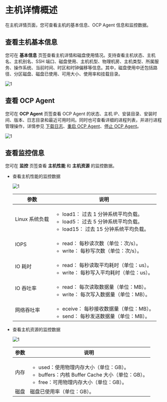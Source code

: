 # 主机详情概述

在主机详情页面，您可查看主机的基本信息、OCP Agent 信息和监控数据。

## 查看主机基本信息

您可在 **基本信息** 页签查看主机详情和磁盘使用情况。支持查看主机状态、主机名、主机别名、SSH 端口、磁盘使用、主机机型、物理机房、主机类型、所属服务、操作系统、当前时间、时区和时钟偏移等信息。其中，磁盘使用中还包括路径、分区磁盘、磁盘已使用、可用大小、使用率和挂载目录。

![1](https://help-static-aliyun-doc.aliyuncs.com/assets/img/zh-CN/5661460261/p265842.png)

## 查看 OCP Agent

您可在 **OCP Agent** 页签查看 OCP Agent 的状态、主机 IP、安装目录、安装时间、版本、日志目录和最近可用时间。同时也可查看详细的进程列表，并进行进程管理操作，详情参见 [下载日志](../../400.manage-clusters/300.basic-operations/1500.download-log.md)、[重启 OCP Agent](../../600.management-host/400.restart-the-ocp-agent.md)、[停止 OCP Agent](../../600.management-host/500.stop-the-ocp-agent.md)。

![1](https://help-static-aliyun-doc.aliyuncs.com/assets/img/zh-CN/5661460261/p265855.png)

## 查看监控信息

您可在 **监控** 页签查看 **主机性能** 和 **主机资源** 的监控数据。

* 查看主机性能的监控数据

  ![1](https://help-static-aliyun-doc.aliyuncs.com/assets/img/zh-CN/5661460261/p265857.png)

  |     参数     |                                                说明                                                |
  |------------|--------------------------------------------------------------------------------------------------|
  | Linux 系统负载 | <ul><li>load1： 过去 1 分钟系统平均负载。 </li><li>load5： 过去 5 分钟系统平均负载。 </li><li>load15： 过去 15 分钟系统平均负载。</li></ul> |
  | IOPS       | <ul><li> read： 每秒读次数（单位：次/s）。 </li><li> write： 每秒写次数（单位：次/s）。  </li></ul>                                       |
  | IO 耗时      | <ul><li>read： 每秒读取平均耗时（单位：us）。</li><li> write： 每秒写入平均耗时（单位：us）。</li></ul>                                     |
  | IO 吞吐率     | <ul><li>read： 每次读取数据量（单位：MB）。</li><li> write： 每次写入数据量（单位：MB）。 </li></ul>                                      |
  | 网络吞吐率      |<ul><li> eceive： 每秒接收数据量（单位：MB）。</li><li> send： 每秒发送数据量（单位：MB）。  </li></ul>                                    |

* 查看主机资源的监控数据

  ![1](https://help-static-aliyun-doc.aliyuncs.com/assets/img/zh-CN/6661460261/p265858.png)

  | 参数 |                                                     说明                                                      |
  |----|-------------------------------------------------------------------------------------------------------------|
  | 内存 |<ul><li> used：使用物理内存大小（单位：GB）。</li><li> buffers：内核 Buffer Cache 大小（单位：GB）。</li><li> free：可用物理内存大小（单位：GB）。 </li></ul> |
  | 磁盘 | 磁盘已使用率（单位：GB）。                                                                                              |
